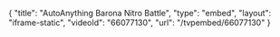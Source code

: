 {
    "title": "AutoAnything Barona Nitro Battle",
    "type": "embed",
    "layout": "iframe-static",
    "videoId": "66077130",
    "url": "\/tvpembed\/66077130"
}